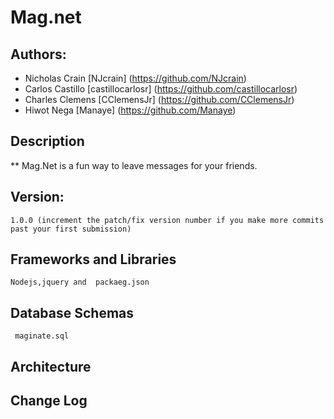 # Mag.net

## Authors:

* Nicholas Crain [NJcrain] (https://github.com/NJcrain)
* Carlos Castillo [castillocarlosr] (https://github.com/castillocarlosr)
* Charles Clemens [CClemensJr] (https://github.com/CClemensJr)
* Hiwot Nega [Manaye] (https://github.com/Manaye)


## Description 

** Mag.Net is a fun way to leave messages for your friends.

## Version: 
    1.0.0 (increment the patch/fix version number if you make more commits past your first submission)

## Frameworks and Libraries
    Nodejs,jquery and  packaeg.json 
## Database Schemas
     maginate.sql
<!-- What are the steps that a user must take in order to build this app on their own machine and get it running? -->

## Architecture
<!-- Provide a detailed description of the application design. What technologies (languages, libraries, etc) you're using, and any other relevant design information. -->

## Change Log
<!-- Use this area to document the iterative changes made to your application as each feature is successfully implemented. Use time stamps. Here's an examples:

01-01-2001 4:59pm - Application now has a fully-functional express server, with GET and POST routes for the book resource.

## Credits and Collaborations
Give credit (and a link) to other people or resources that helped you build this application. -->
